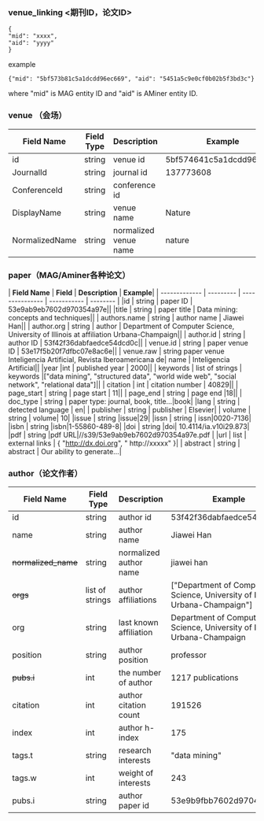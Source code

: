 ### venue_linking <期刊ID，论文ID>

```{
{
"mid": "xxxx",
"aid": "yyyy"
}
```

example

```
{"mid": "5bf573b81c5a1dcdd96ec669", "aid": "5451a5c9e0cf0b02b5f3bd3c"}
```


where "mid" is MAG entity ID and "aid" is AMiner entity ID.

### venue （会场）


| **Field Name** | **Field Type** | **Description** | **Example** |
| -------------- | -------------- | --------------- | ----------- |
| id             | string | venue id | 5bf574641c5a1dcdd96f817b |
| JournalId      | string | journal id | 137773608 |
| ConferenceId   | string | conference id |
| DisplayName    | string | venue name | Nature |
| NormalizedName | string | normalized venue name | nature |

### paper（MAG/Aminer各种论文）

| **Field Name** | **Field** | **Description** | **Example**|
| ------------- | --------- | --------------- | ----------- | -------- |
|id      | string      | paper ID          | 53e9ab9eb7602d970354a97e||
|title              | string      | paper title       | Data mining: concepts and techniques||
| authors.name   | string    | author name |  Jiawei Han||
| author.org     | string   | author   | Department of Computer Science, University of Illinois at  affiliation  Urbana-Champaign||
| author.id      | string    | author ID                   | 53f42f36dabfaedce54dcd0c||
| venue.id       | string    | paper venue ID              | 53e17f5b20f7dfbc07e8ac6e||
| venue.raw      | string    paper venue                   Inteligencia Artificial, Revista Iberoamericana de| name     | Inteligencia Artificial||
|year             |int         | published year             | 2000||
| keywords       | list of   strings   | keywords |["data mining", "structured data", "world wide web", "social network", "relational data"]||
| citation   | int  | citation number  |   40829||
| page_start    | string    | page start           | 11||
| page_end      | string    | page end             |18||
| doc_type      | string    | paper type: journal, book, title…|book|
|lang           | string    | detected  language |  en|
| publisher     | string    | publisher     | Elsevier|
| volume        | string    | volume|   10|
|issue          | string    |issue|29|
|issn           | string    | issn|0020-7136|
|isbn           | string    |isbn|1-55860-489-8|
|doi            | string    |doi| 10.4114/ia.v10i29.873|
|pdf    | string |pdf URL|//s39/53e9ab9eb7602d970354a97e.pdf |
|url   |    list       | external links   | { "http://dx.doi.org", " http://xxxxx" }|
| abstract   | string   | abstract         | Our ability to generate…|

### author（论文作者）

| **Field Name** | **Field Type** | **Description** | **Example** |
| -------------- | -------------- | --------------- | ----------- |
|id|string|author id| 53f42f36dabfaedce54dcd0c|
|name|string|author name| Jiawei Han|
|~~normalized_name~~ |  string| normalized author name   | jiawei han|
|~~orgs~~| list of strings   | author affiliations|["Department of Computer Science, University of Illinois  at Urbana-Champaign"] |
|org|string| last known affiliation   | Department of Computer Science, University of Illinois at Urbana-Champaign|
| position|string   | author position|professor|
|~~pubs.i~~ |int|the number of author       |1217  publications|
|citation|int| author citation count    |191526|
|index|int| author h-index|175|
|tags.t|string| research interests       | "data mining"|
|tags.w|int| weight of interests|243|
|pubs.i|string| author paper id| 53e9b9fbb7602d97045f7bb8|




